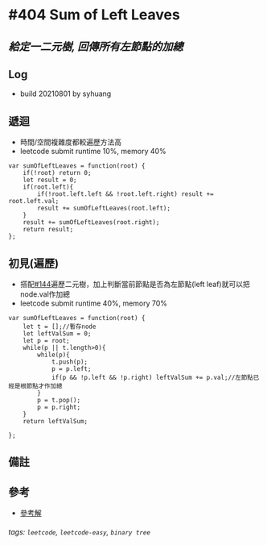 # \#404 Sum of Left Leaves
## *給定一二元樹, 回傳所有左節點的加總*
## Log
 - build 20210801 by syhuang

## 遞迴
 - 時間/空間複雜度都較遍歷方法高
 - leetcode submit runtime 10%, memory 40%
```javascript=
var sumOfLeftLeaves = function(root) {
    if(!root) return 0;
    let result = 0;
    if(root.left){
        if(!root.left.left && !root.left.right) result += root.left.val;
        result += sumOfLeftLeaves(root.left);
    }
    result += sumOfLeftLeaves(root.right);
    return result;
};
```
## 初見(遍歷)
 - 搭配[#144](articles/Leetcode/easy/144.md)遍歷二元樹，加上判斷當前節點是否為左節點(left leaf)就可以把node.val作加總
 - leetcode submit runtime 40%, memory 70%
```javascript=
var sumOfLeftLeaves = function(root) {
    let t = [];//暫存node
    let leftValSum = 0;
    let p = root;
    while(p || t.length>0){
        while(p){
            t.push(p);
            p = p.left;
            if(p && !p.left && !p.right) leftValSum += p.val;//左節點已經是根節點才作加總
        }
        p = t.pop();
        p = p.right;        
    }
    return leftValSum;
    
};
```
## 備註
## 參考
- [參考解](https://leetcode.com/problems/sum-of-left-leaves/discuss/88950/Java-iterative-and-recursive-solutions)
###### tags: `leetcode`, `leetcode-easy`, `binary tree`